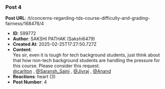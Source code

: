 ### Post 4
**Post URL**: /t/concerns-regarding-tds-course-difficulty-and-grading-fairness/168476/4
- **ID**: 599772
- **Author**: SAKSHI PATHAK (Sakshi6479)
- **Created At**: 2025-02-25T17:27:50.727Z
- **Content**:  
  Yes sir, even it is tough for tech background students, just think about that how non-tech background students are handling the pressure for this course. Please consider this request.<br>
<a class="mention" href="/u/carlton">@carlton</a> , <a class="mention" href="/u/saransh_saini">@Saransh_Saini</a> , <a class="mention" href="/u/jivraj">@Jivraj</a> , <a class="mention" href="/u/anand">@Anand</a>
- **Reactions**: heart (3)
- **Post Number**: 4

